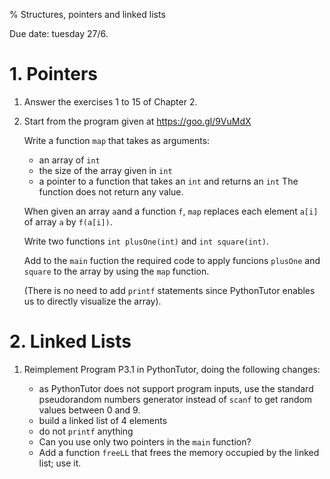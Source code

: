 % Structures, pointers and linked lists

Due date: tuesday 27/6.

# 1. Pointers

 1. Answer the exercises 1 to 15 of Chapter 2.

 2. Start from the program given at <https://goo.gl/9VuMdX>

    Write a function `map` that takes as arguments:
    * an array of `int`
    * the size of the array given in `int`
    * a pointer to a function that takes an `int` and returns an `int`
    The function does not return any value.

    When given an array `a`and a function `f`, `map` replaces each element
    `a[i]` of array `a` by `f(a[i])`.  

    Write two functions `int plusOne(int)` and `int square(int)`.

    Add to the `main` fuction the required code to apply funcions `plusOne`
    and `square` to the array by using the `map` function.

    (There is no need to add `printf` statements since PythonTutor enables
    us to directly visualize the array).

# 2. Linked Lists

 1. Reimplement Program P3.1 in PythonTutor, doing the following changes:

    * as PythonTutor does not support program inputs, use the standard
      pseudorandom numbers generator instead of `scanf` to get random values
      between 0 and 9.
    * build a linked list of 4 elements
    * do not `printf` anything
    * Can you use only two pointers in the `main` function?
    * Add a function `freeLL` that frees the memory occupied by the linked list;
      use it.

